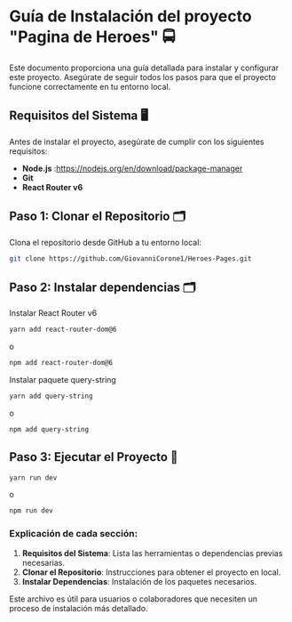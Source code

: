# Guía de Instalación del proyecto "Pagina de Heroes" 🚍

Este documento proporciona una guía detallada para instalar y configurar este proyecto. Asegúrate de seguir todos los pasos para que el proyecto funcione correctamente en tu entorno local.

## Requisitos del Sistema 🖥️

Antes de instalar el proyecto, asegúrate de cumplir con los siguientes requisitos:

- **Node.js** :https://nodejs.org/en/download/package-manager
- **Git**
- **React Router v6**

## Paso 1: Clonar el Repositorio 🗂️

Clona el repositorio desde GitHub a tu entorno local:

```bash
git clone https://github.com/GiovanniCorone1/Heroes-Pages.git
```

## Paso 2: Instalar dependencias 🗂️

Instalar React Router v6

```bash
yarn add react-router-dom@6
```
o
```bash
npm add react-router-dom@6
```
Instalar paquete query-string
```bash
yarn add query-string
```
o
```bash
npm add query-string
```

## Paso 3: Ejecutar el Proyecto 🚀
```bash
yarn run dev
```
o
```bash
npm run dev
```

### Explicación de cada sección:

1. **Requisitos del Sistema**: Lista las herramientas o dependencias previas necesarias.
2. **Clonar el Repositorio**: Instrucciones para obtener el proyecto en local.
3. **Instalar Dependencias**: Instalación de los paquetes necesarios.

Este archivo es útil para usuarios o colaboradores que necesiten un proceso de instalación más detallado.


